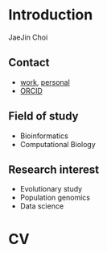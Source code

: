 # Introduction

JaeJin Choi 
## Contact
* [work](jaejinchoi@berkeley.edu), [personal](jaejinchoi@outlook.com)
* [ORCID](https://orcid.org/0000-0002-2860-9606)

## Field of study
* Bioinformatics
* Computational Biology

## Research interest
* Evolutionary study
* Population genomics
* Data science


# CV



